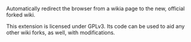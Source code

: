 Automatically redirect the browser from a wikia page to the new, official
forked wiki.

This extension is licensed under GPLv3. Its code can be used to aid any other
wiki forks, as well, with modifications.
